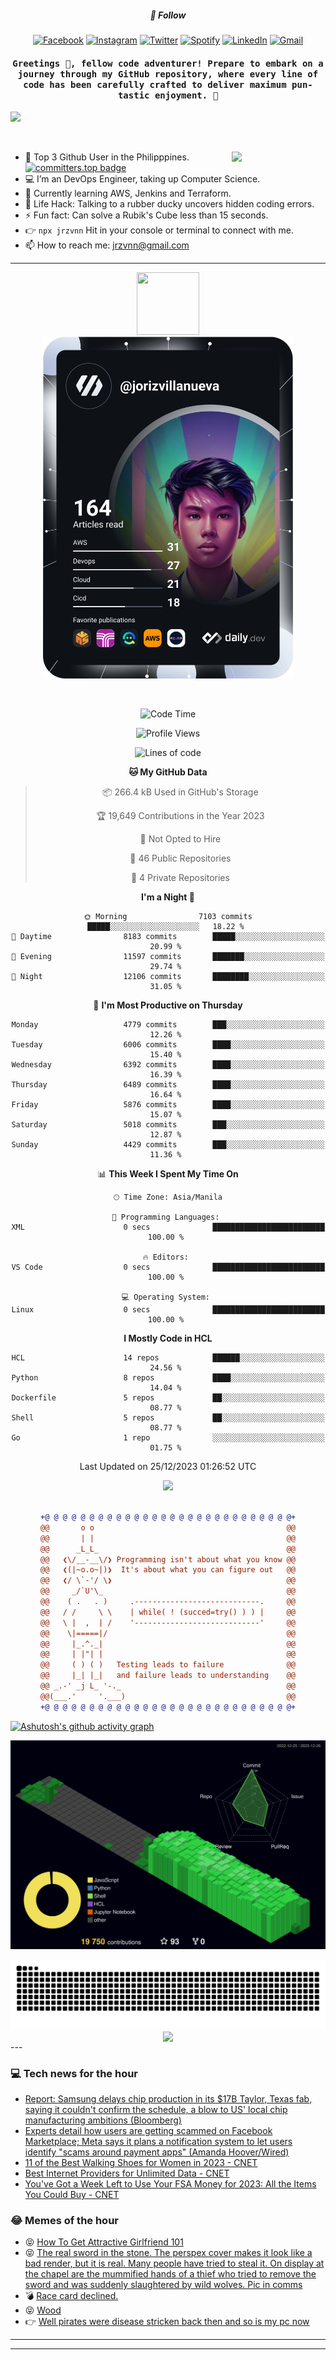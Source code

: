 <h5 align="center">💬 Follow</h5>
<div align="center">

[![Facebook](https://img.shields.io/badge/Facebook-%231877F2.svg?style=for-the-badge&logo=Facebook&logoColor=white)](https://www.facebook.com/Horisyo/)
[![Instagram](https://img.shields.io/badge/Instagram-%23E4405F.svg?style=for-the-badge&logo=Instagram&logoColor=white)](https://www.instagram.com/jrzvnn_/)
[![Twitter](https://img.shields.io/badge/Twitter-%231DA1F2.svg?style=for-the-badge&logo=Twitter&logoColor=white)](https://twitter.com/jrz_studies)
[![Spotify](https://img.shields.io/badge/Spotify-%231ED760.svg?style=for-the-badge&logo=Spotify&logoColor=white)](https://open.spotify.com/user/217td4qrc6mzqjodfalmzjpdi?si=b93099b9078c4ccb)
[![LinkedIn](https://img.shields.io/badge/LinkedIn-%230077B5.svg?style=for-the-badge&logo=LinkedIn&logoColor=white)](https://www.linkedin.com/in/jrz-vnn/)
[![Gmail](https://img.shields.io/badge/Gmail-D14836?style=for-the-badge&logo=gmail&logoColor=white)](mailto:jrzvnn@gmail.com)

</div>
<h4 align="center"><samp>Greetings 👋, fellow code adventurer! Prepare to embark on a journey through my GitHub repository, where every line of code has been carefully crafted to deliver maximum pun-tastic enjoyment. 🚀 </samp></h4>

<!--horizontal divider(gradiant)-->
<img src="https://user-images.githubusercontent.com/73097560/115834477-dbab4500-a447-11eb-908a-139a6edaec5c.gif">

&nbsp; 

<img align='right' src='https://github.com/Rishit-dagli/Rishit-dagli/blob/master/images/octocat-anime.gif' width='150"'>

- 🚀 Top 3 Github User in the Philipppines. [![committers.top badge](https://user-badge.committers.top/philippines/jrzvnn.svg)](https://user-badge.committers.top/philippines/USERNAME)
- 💻 I’m an DevOps Engineer, taking up Computer Science.
- 🤖 Currently learning AWS, Jenkins and Terraform.
- 🎯 Life Hack: Talking to a rubber ducky uncovers hidden coding errors.
- ⚡ Fun fact: Can solve a Rubik's Cube less than 15 seconds.
- 👉 `npx jrzvnn` Hit in your console or terminal to connect with me.
- 📫 How to reach me: jrzvnn@gmail.com

---

<!--🖼️OCTOCAT-->
<p align="center">

<img src="https://media.giphy.com/media/IP7sarl7C5lSFCw9rG/giphy.gif"  width="100px" height="100px">
<br />
<a href="https://app.daily.dev/jorizvillanueva"><img src="https://github.com/jrzvnn/jrzvnn/blob/main/devcard.svg" width="400" alt="Joriz Dev Card"/></a>
</p>

<br />
<div align="center">

<!--START_SECTION:waka-->
![Code Time](http://img.shields.io/badge/Code%20Time-230%20hrs%2033%20mins-blue)

![Profile Views](http://img.shields.io/badge/Profile%20Views-53-blue)

![Lines of code](https://img.shields.io/badge/From%20Hello%20World%20I%27ve%20Written-1.6%20million%20lines%20of%20code-blue)

**🐱 My GitHub Data** 

> 📦 266.4 kB Used in GitHub's Storage 
 > 
> 🏆 19,649 Contributions in the Year 2023
 > 
> 🚫 Not Opted to Hire
 > 
> 📜 46 Public Repositories 
 > 
> 🔑 4 Private Repositories 
 > 
**I'm a Night 🦉** 

```text
🌞 Morning                7103 commits        █████░░░░░░░░░░░░░░░░░░░░   18.22 % 
🌆 Daytime                8183 commits        █████░░░░░░░░░░░░░░░░░░░░   20.99 % 
🌃 Evening                11597 commits       ███████░░░░░░░░░░░░░░░░░░   29.74 % 
🌙 Night                  12106 commits       ████████░░░░░░░░░░░░░░░░░   31.05 % 
```
📅 **I'm Most Productive on Thursday** 

```text
Monday                   4779 commits        ███░░░░░░░░░░░░░░░░░░░░░░   12.26 % 
Tuesday                  6006 commits        ████░░░░░░░░░░░░░░░░░░░░░   15.40 % 
Wednesday                6392 commits        ████░░░░░░░░░░░░░░░░░░░░░   16.39 % 
Thursday                 6489 commits        ████░░░░░░░░░░░░░░░░░░░░░   16.64 % 
Friday                   5876 commits        ████░░░░░░░░░░░░░░░░░░░░░   15.07 % 
Saturday                 5018 commits        ███░░░░░░░░░░░░░░░░░░░░░░   12.87 % 
Sunday                   4429 commits        ███░░░░░░░░░░░░░░░░░░░░░░   11.36 % 
```


📊 **This Week I Spent My Time On** 

```text
🕑︎ Time Zone: Asia/Manila

💬 Programming Languages: 
XML                      0 secs              █████████████████████████   100.00 % 

🔥 Editors: 
VS Code                  0 secs              █████████████████████████   100.00 % 

💻 Operating System: 
Linux                    0 secs              █████████████████████████   100.00 % 
```

**I Mostly Code in HCL** 

```text
HCL                      14 repos            ██████░░░░░░░░░░░░░░░░░░░   24.56 % 
Python                   8 repos             ████░░░░░░░░░░░░░░░░░░░░░   14.04 % 
Dockerfile               5 repos             ██░░░░░░░░░░░░░░░░░░░░░░░   08.77 % 
Shell                    5 repos             ██░░░░░░░░░░░░░░░░░░░░░░░   08.77 % 
Go                       1 repo              ░░░░░░░░░░░░░░░░░░░░░░░░░   01.75 % 
```




 Last Updated on 25/12/2023 01:26:52 UTC
<!--END_SECTION:waka-->

<img src="https://wakatime.com/share/@jrzvnn/70a4618c-7cd9-4016-b7b9-eabe75c837ee.svg">

<br />
<br />

```diff
+@ @ @ @ @ @ @ @ @ @ @ @ @ @ @ @ @ @ @ @ @ @ @ @ @ @ @ @+
@@       o o                                           @@
@@       | |                                           @@
@@      _L_L_                                          @@
@@   ❮\/__-__\/❯ Programming isn't about what you know @@
@@   ❮(|~o.o~|)❯  It's about what you can figure out   @@
@@   ❮/ \`-'/ \❯                                       @@
@@     _/`U'\_                                         @@
@@    ( .   . )     .----------------------------.     @@
@@   / /     \ \    | while( ! (succed=try() ) ) |     @@
@@   \ |  ,  | /    '----------------------------'     @@
@@    \|=====|/                                        @@
@@     |_.^._|                                         @@
@@     | |"| |                                         @@
@@     ( ) ( )   Testing leads to failure              @@
@@     |_| |_|   and failure leads to understanding    @@
@@ _.-' _j L_ '-._                                     @@
@@(___.'     '.___)                                    @@
+@ @ @ @ @ @ @ @ @ @ @ @ @ @ @ @ @ @ @ @ @ @ @ @ @ @ @ @+

```

</div>




[![Ashutosh's github activity graph](https://github-readme-activity-graph.vercel.app/graph?username=jrzvnn&theme=github-compact)](https://github.com/ashutosh00710/github-readme-activity-graph)


![svg](profile-3d-contrib/profile-night-green.svg)

<div align="center">
<img src="https://github.com/jrzvnn/jrzvnn/blob/output/github-snake-dark.svg">
</div>

<div align=center>
<img align=center src=https://metrics.lecoq.io/jrzvnn?template=classic&isocalendar=1&languages=1&achievements=1&base=header%2C%20activity%2C%20community%2C%20repositories%2C%20metadata&base.indepth=false&base.hireable=false&base.skip=false&isocalendar=false&isocalendar.duration=full-year&languages=false&languages.limit=8&languages.threshold=0%25&languages.other=false&languages.colors=github&languages.sections=most-used&languages.indepth=false&languages.analysis.timeout=15&languages.analysis.timeout.repositories=7.5&languages.categories=markup%2C%20programming&languages.recent.categories=markup%2C%20programming&languages.recent.load=300&languages.recent.days=14&achievements=false&achievements.threshold=C&achievements.secrets=true&achievements.display=detailed&achievements.limit=0&config.timezone=Asia%2FManila)
</div>
<div align="left">
---

### 💻 Tech news for the hour

<!-- TECH:START -->
 - [Report: Samsung delays chip production in its $17B Taylor, Texas fab, saying it couldn&#39;t confirm the schedule, a blow to US&#39; local chip manufacturing ambitions &lpar;Bloomberg&rpar;](http://www.techmeme.com/231225/p9#a231225p9)
 - [Experts detail how users are getting scammed on Facebook Marketplace; Meta says it plans a notification system to let users identify &quot;scams around payment apps&quot; &lpar;Amanda Hoover/Wired&rpar;](http://www.techmeme.com/231225/p8#a231225p8)
 - [11 of the Best Walking Shoes for Women in 2023     - CNET](https://www.cnet.com/health/fitness/best-walking-shoes-for-women/#ftag=CAD590a51e)
 - [Best Internet Providers for Unlimited Data     - CNET](https://www.cnet.com/home/internet/best-internet-providers-with-no-data-caps/#ftag=CAD590a51e)
 - [You&#39;ve Got a Week Left to Use Your FSA Money for 2023: All the Items You Could Buy     - CNET](https://www.cnet.com/personal-finance/youve-got-a-week-left-to-use-your-fsa-money-for-2023-all-the-items-you-could-buy/#ftag=CAD590a51e)<!-- TECH:END -->

### 😂 Memes of the hour

<!-- MEMES:START -->
 - 😝 [How To Get Attractive Girlfriend 101](http://9gag.com/gag/az2WgDN)
 - 😝 [The real sword in the stone. The perspex cover makes it look like a bad render, but it is real. Many people have tried to steal it. On display at the chapel are the mummified hands of a thief who tried to remove the sword and was suddenly slaughtered by wild wolves. Pic in comms](http://9gag.com/gag/ay2jgOV)
 - 💣 [Race card declined.](http://9gag.com/gag/amAeXMd)
 - 😝 [Wood](http://9gag.com/gag/a8qxP91)
 - 👉 [Well pirates were disease stricken back then and so is my pc now](http://9gag.com/gag/aYV3pxO)<!-- MEMES:END -->

---

---
